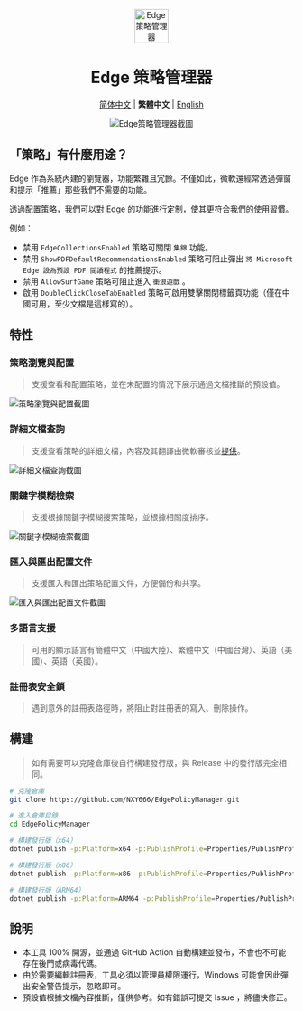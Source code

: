 <p align="center">
  <img src="https://github.com/NXY666/EdgePolicyManager/assets/62371554/6d2a0952-2101-4906-b82d-58168b4b5f8c" alt="Edge策略管理器" width="60px"/>
</p>
<h1 align="center">Edge 策略管理器</h1>
<p align="center">
    <a href="README.md">简体中文</a> | <b>繁體中文</b> | <a href="README.en-US.md">English</a>
</p>
<p align="center">
    <img alt="Edge策略管理器截圖" src="https://github.com/NXY666/EdgePolicyManager/assets/62371554/230d697f-8a2a-4cdf-a88d-1c2f04a14592"/>
</p>

## 「策略」有什麼用途？

Edge 作為系統內建的瀏覽器，功能繁雜且冗餘。不僅如此，微軟還經常透過彈窗和提示「推薦」那些我們不需要的功能。

透過配置策略，我們可以對 Edge 的功能進行定制，使其更符合我們的使用習慣。

例如：

* 禁用 `EdgeCollectionsEnabled` 策略可關閉 `集錦` 功能。
* 禁用 `ShowPDFDefaultRecommendationsEnabled` 策略可阻止彈出 `將 Microsoft Edge 設為預設 PDF 閱讀程式` 的推薦提示。
* 禁用 `AllowSurfGame` 策略可阻止進入 `衝浪遊戲` 。
* 啟用 `DoubleClickCloseTabEnabled` 策略可啟用雙擊關閉標籤頁功能（僅在中國可用，至少文檔是這樣寫的）。

## 特性

### 策略瀏覽與配置

> 支援查看和配置策略，並在未配置的情況下展示通過文檔推斷的預設值。

![策略瀏覽與配置截圖](https://github.com/NXY666/EdgePolicyManager/assets/62371554/63720df0-35d2-4db3-bc2e-e1789fdca361)

### 詳細文檔查詢

> 支援查看策略的詳細文檔，內容及其翻譯由微軟審核並[提供](https://www.microsoft.com/edge/business/download)。

![詳細文檔查詢截圖](https://github.com/NXY666/EdgePolicyManager/assets/62371554/97e5aaf9-a4a2-4db7-8c1d-4b30ad3e8004)

### 關鍵字模糊檢索

> 支援根據關鍵字模糊搜索策略，並根據相關度排序。

![關鍵字模糊檢索截圖](https://github.com/NXY666/EdgePolicyManager/assets/62371554/9bd48073-2259-4676-9b9d-3800fbe204fb)

### 匯入與匯出配置文件

> 支援匯入和匯出策略配置文件，方便備份和共享。

![匯入與匯出配置文件截圖](https://github.com/NXY666/EdgePolicyManager/assets/62371554/7fc6e305-334c-4bf4-b185-bda08163638f)

### 多語言支援

> 可用的顯示語言有簡體中文（中國大陸）、繁體中文（中國台灣）、英語（美國）、英語（英國）。

### 註冊表安全鎖

> 遇到意外的註冊表路徑時，將阻止對註冊表的寫入、刪除操作。

## 構建

> 如有需要可以克隆倉庫後自行構建發行版，與 Release 中的發行版完全相同。

```bash
# 克隆倉庫
git clone https://github.com/NXY666/EdgePolicyManager.git

# 進入倉庫目錄
cd EdgePolicyManager

# 構建發行版（x64）
dotnet publish -p:Platform=x64 -p:PublishProfile=Properties/PublishProfiles/win-x64.pubxml

# 構建發行版（x86）
dotnet publish -p:Platform=x86 -p:PublishProfile=Properties/PublishProfiles/win-x86.pubxml

# 構建發行版（ARM64）
dotnet publish -p:Platform=ARM64 -p:PublishProfile=Properties/PublishProfiles/win-arm64.pubxml
```

## 說明

* 本工具 100% 開源，並通過 GitHub Action 自動構建並發布，不會也不可能存在後門或病毒代碼。
* 由於需要編輯註冊表，工具必須以管理員權限運行，Windows 可能會因此彈出安全警告提示，忽略即可。
* 預設值根據文檔內容推斷，僅供參考。如有錯誤可提交 Issue ，將儘快修正。
